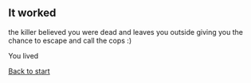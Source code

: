 ## It worked 

the killer believed you were dead and leaves you outside giving you the chance to escape and call the cops :)

You lived 

[Back to start](Start.md)